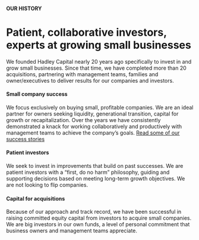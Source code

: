 #### OUR HISTORY
# Patient, collaborative investors, experts at growing small businesses
We founded Hadley Capital nearly 20 years ago specifically to invest in and grow small businesses. Since that time, we have completed more than 20 acquisitions, partnering with management teams, families and owner/executives to deliver results for our companies and investors.

#### Small company success
We focus exclusively on buying small, profitable companies. We are an ideal partner for owners seeking liquidity, generational transition, capital for growth or recapitalization. Over the years we have consistently demonstrated a knack for working collaboratively and productively with management teams to achieve the company’s goals. [Read some of our success stories](http://hadleycapital.com/companies/success-stories/ "Read more success stories")

#### Patient investors
We seek to invest in improvements that build on past successes. We are patient investors with a “first, do no harm” philosophy, guiding and supporting decisions based on meeting long-term growth objectives. We are not looking to flip companies.

#### Capital for acquisitions
Because of our approach and track record, we have been successful in raising committed equity capital from investors to acquire small companies. We are big investors in our own funds, a level of personal commitment that business owners and management teams appreciate.
